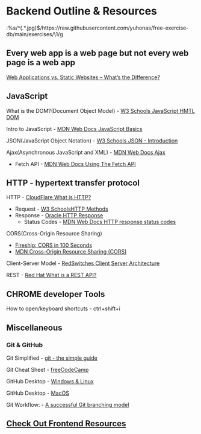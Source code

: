 # Backend Outline & Resources
:%s/^\(.*\.jpg\)$/https:\/\/raw.githubusercontent.com\/yuhonas\/free-exercise-db\/main\/exercises\/\1/g

## Every web app is a web page but not every web page is a web app
[Web Applications vs. Static Websites – What’s the Difference?
](https://www.everystep-automation.com/web-applications-vs-static-websites-whats-difference/)
## JavaScript
What is the DOM?(Document Object Model) - [W3 Schools JavaScript HMTL DOM](https://www.w3schools.com/js/js_htmldom.asp)

Intro to JavaScript - [MDN Web Docs JavaScript Basics](https://developer.mozilla.org/en-US/docs/Learn/Getting_started_with_the_web/JavaScript_basics)

JSON(JavaScript Object Notation) - [W3 Schools JSON - Introduction](https://www.w3schools.com/js/js_json_intro.asp)

Ajax(Asynchronous JavaScript and XML) - [MDN Web Docs Ajax](https://developer.mozilla.org/en-US/docs/Glossary/AJAX)
  - Fetch API - [MDN Web Docs Using The Fetch API](https://developer.mozilla.org/en-US/docs/Web/API/Fetch_API/Using_Fetch)

## HTTP - hypertext transfer protocol
HTTP - [CloudFlare What is HTTP?](https://www.cloudflare.com/learning/ddos/glossary/hypertext-transfer-protocol-http/)
  - Request - [W3 SchoolsHTTP Methods](https://www.w3schools.com/tags/ref_httpmethods.asp) 
  - Response - [Oracle HTTP Response](https://docs.oracle.com/en/cloud/saas/warehouse-management/21b/owmre/http-response.html)
    - Status Codes - [MDN Web Docs HTTP response status codes](https://developer.mozilla.org/en-US/docs/Web/HTTP/Status)

CORS(Cross-Origin Resource Sharing)
  - [Fireship: CORS in 100 Seconds](https://www.youtube.com/watch?v=4KHiSt0oLJ0)
  - [MDN Cross-Origin Resource Sharing (CORS)](https://developer.mozilla.org/en-US/docs/Web/HTTP/CORS)


Client-Server Model - [RedSwitches Client Server Architecture](https://www.redswitches.com/blog/client-server-architecture/)

REST - [Red Hat What is a REST API?](https://www.redhat.com/en/topics/api/what-is-a-rest-api)

## CHROME developer Tools

How to open/keyboard shortcuts - ctrl+shift+i

## Miscellaneous

### Git & GitHub
Git Simplified - [git - the simple guide](https://rogerdudler.github.io/git-guide/)

Git Cheat Sheet - [freeCodeCamp](https://www.freecodecamp.org/news/git-cheat-sheet/)

GitHub Desktop - [Windows & Linux](https://www.simplilearn.com/how-to-use-github-desktop-tutorial-article)

GitHub Desktop - [MacOS](https://www.youtube.com/watch?v=FYmnyi5eJ8E)

Git Workflow: - [A successful Git branching model](https://nvie.com/posts/a-successful-git-branching-model/)


## [Check Out Frontend Resources](https://github.com/angel-721/code-school-2024-resources/blob/main/frontend/README.md)
